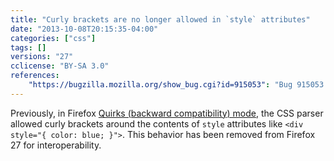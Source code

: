 ```yaml
---
title: "Curly brackets are no longer allowed in `style` attributes"
date: "2013-10-08T20:15:35-04:00"
categories: ["css"]
tags: []
versions: "27"
cclicense: "BY-SA 3.0"
references:
    "https://bugzilla.mozilla.org/show_bug.cgi?id=915053": "Bug 915053 – remove quirk allowing {} around style attribute"
---
```

Previously, in Firefox [Quirks (backward compatibility) mode](https://developer.mozilla.org/en-US/docs/Mozilla_Quirks_Mode_Behavior), the CSS parser allowed curly brackets around the contents of `style` attributes like `<div style="{ color: blue; }">`. This behavior has been removed from Firefox 27 for interoperability.

